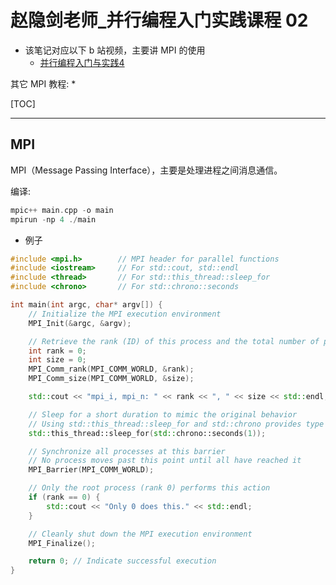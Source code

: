 # 赵隐剑老师_并行编程入门实践课程 02

* 该笔记对应以下 b 站视频，主要讲 MPI 的使用
	*  [并行编程入门与实践4](https://www.bilibili.com/video/BV1PQU2YvE8J/?spm_id_from=333.788.recommend_more_video.4&vd_source=b7bbd99721bfe117cc47d14c9f45af86)

其它 MPI 教程:
	* 

[TOC]


---

## MPI

MPI（Message Passing Interface），主要是处理进程之间消息通信。

编译:

```cpp
mpic++ main.cpp -o main
mpirun -np 4 ./main
```


* 例子

```cpp
#include <mpi.h>        // MPI header for parallel functions
#include <iostream>     // For std::cout, std::endl
#include <thread>       // For std::this_thread::sleep_for
#include <chrono>       // For std::chrono::seconds

int main(int argc, char* argv[]) {
    // Initialize the MPI execution environment
    MPI_Init(&argc, &argv);

    // Retrieve the rank (ID) of this process and the total number of processes
    int rank = 0;
    int size = 0;
    MPI_Comm_rank(MPI_COMM_WORLD, &rank);
    MPI_Comm_size(MPI_COMM_WORLD, &size);

    std::cout << "mpi_i, mpi_n: " << rank << ", " << size << std::endl;

    // Sleep for a short duration to mimic the original behavior
    // Using std::this_thread::sleep_for and std::chrono provides type safety and clarity
    std::this_thread::sleep_for(std::chrono::seconds(1));

    // Synchronize all processes at this barrier
    // No process moves past this point until all have reached it
    MPI_Barrier(MPI_COMM_WORLD);

    // Only the root process (rank 0) performs this action
    if (rank == 0) {
        std::cout << "Only 0 does this." << std::endl;
    }

    // Cleanly shut down the MPI execution environment
    MPI_Finalize();

    return 0; // Indicate successful execution
}
```


<!--stackedit_data:
eyJoaXN0b3J5IjpbMTQ3Mzc2OTgwLC03MDI4ODM4ODksLTI4Nj
A4NjY3NCwtMTU1OTcwOTE0OCw3NjI0NDgyOTAsMTc3NTIwODcx
Ml19
-->